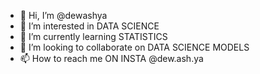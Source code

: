 - 👋 Hi, I’m @dewashya
- 👀 I’m interested in DATA SCIENCE 
- 🌱 I’m currently learning STATISTICS 
- 💞️ I’m looking to collaborate on DATA SCIENCE MODELS
- 📫 How to reach me ON INSTA @dew.ash.ya

<!---
dewashya/dewashya is a ✨ special ✨ repository because its `README.md` (this file) appears on your GitHub profile.
You can click the Preview link to take a look at your changes.
--->
